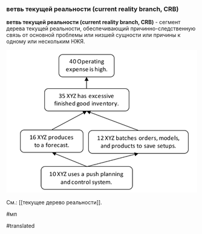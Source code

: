 ### ветвь текущей реальности (current reality branch, CRB)

**ветвь текущей реальности (current reality branch, CRB)** - сегмент дерева текущей реальности, обеспечивающий причинно-следственную связь от основной проблемы или низшей сущности или причины к одному или нескольким НЖЯ.

![](images/image54.png)

См.: [[текущее дерево реальности]].

#мп

#translated
